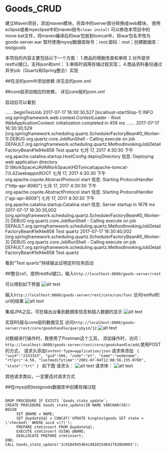 # Goods_CRUD

建立Maven项目，添加maven模块，将其中的server部分转换成web模块，
使用eclipse或者myeclipse中的maven指令<code>clean install</code>
可以修改本项目中的move.bat文件，将maven编译后的war包放到tomcat中，将war包名字改为goods-server.war
暂时使用mysql数据库账号：root;密码：root；创建数据库：testgoods

本项目的内容主要包括以下一个方面：
1.商品的增删改查和审核
2.对外提供restful接口，支持json和xml；
3.审核时调用存储过程实现；
4.商品资料备份通过异步job（Quartz和Spring整合）实现


##在总的pom中添加依赖
详见总的pom.xml


##core层添加相应的依赖，
详见core层的pom.xml


启动后可以看到

......
beginTestJob
2017-07-17 16:30:30,527 [localhost-startStop-1] INFO org.springframework.web.context.ContextLoader - Root WebApplicationContext: initialization completed in 456 ms
.......
2017-07-17 16:30:30,529 [org.springframework.scheduling.quartz.SchedulerFactoryBean#0_Worker-1] DEBUG org.quartz.core.JobRunShell - Calling execute on job DEFAULT.org.springframework.scheduling.quartz.MethodInvokingJobDetailFactoryBean#1e94e858
Test quartz
七月 17, 2017 4:30:30 下午 org.apache.catalina.startup.HostConfig deployDirectory
信息: Deploying web application directory D:\WorkSpace\JAVAWorkSpace\HDTomcat\apache-tomcat-7.0.42\webapps\ROOT
七月 17, 2017 4:30:30 下午 org.apache.coyote.AbstractProtocol start
信息: Starting ProtocolHandler ["http-apr-8080"]
七月 17, 2017 4:30:30 下午 org.apache.coyote.AbstractProtocol start
信息: Starting ProtocolHandler ["ajp-apr-8009"]
七月 17, 2017 4:30:30 下午 org.apache.catalina.startup.Catalina start
信息: Server startup in 1678 ms
2017-07-17 16:30:35,002 [org.springframework.scheduling.quartz.SchedulerFactoryBean#0_Worker-2] DEBUG org.quartz.core.JobRunShell - Calling execute on job DEFAULT.org.springframework.scheduling.quartz.MethodInvokingJobDetailFactoryBean#1e94e858
Test quartz
2017-07-17 16:30:40,002 [org.springframework.scheduling.quartz.SchedulerFactoryBean#0_Worker-3] DEBUG org.quartz.core.JobRunShell - Calling execute on job DEFAULT.org.springframework.scheduling.quartz.MethodInvokingJobDetailFactoryBean#1e94e858
Test quartz

看到"Test quartz"持续输出证明定时任务启动


##整合cxf，提供restful接口，输入<code>http://localhost:8080/goods-server/rest</code>

可以得到如下界面
![alt text](https://github.com/kingflag/Goods_CRUD/blob/master/src/site/restful-success.jpg "restful请求成功")

输入<code>http://localhost:8080/goods-server/rest/core/con/func</code>
访问restful的url的结果
![alt text](https://github.com/kingflag/Goods_CRUD/blob/master/src/site/restful-result.jpg "restful请求得到的结果")

集成JPA之后，可在输出台看到数据库信息和插入数据的显示
![alt text](https://github.com/kingflag/Goods_CRUD/blob/master/src/site/JPA-info.jpg "jpa集成成功后可以看到的图片")

实现RS层与core层的数据交互
访问<code>http://localhost:8080/goods-server/rest/core/goodshandle/querybyid/12</code>
![alt text](https://github.com/kingflag/Goods_CRUD/blob/master/src/site/rs-core.jpg "实现RS层与core层的数据交互")

对数据进行操作时，我使用了Postman这个工具，
添加操作时，访问：<code>http://localhost:8080/goods-server/rest/core/goodshandle/add</code>,使用POST的方式，
请求头添加<code>Content-Type=application/json</code>
请求体添加
<code>
	{
	"uuid":"2333333",
	"gid":566,
	"code":"et",
	"name":"wodename",
	"rtlprc":4.56,
	"lastmodifytime":"2001-07-04T12:08:56.235-0700",
	"state":"trt"
}
</code>
如下图
请求头：
![alt text](https://github.com/kingflag/Goods_CRUD/blob/master/src/site/http请求头.jpg "请求头")
请求体：
![alt text](https://github.com/kingflag/Goods_CRUD/blob/master/src/site/http请求体.jpg "请求体")

其他请求类似，一定要选对请求方式

##在mysql的testgoods数据库中创建存储过程


<code>
DROP PROCEDURE IF EXISTS `Goods_state_update`;  
CREATE PROCEDURE Goods_state_update(IN NAME VARCHAR(50))  
BEGIN
     SET @NAME = NAME;
     SET @updateSql = CONCAT('UPDATE kingtestgoods SET state = \'checked\' WHERE uuid =(?)');
     PREPARE stmtinsert FROM @updateSql;
     EXECUTE stmtinsert USING @NAME;
     DEALLOCATE PREPARE stmtinsert;
END;
CALL Goods_state_update('2c9184945d641d81015d641f020b0003');
</code>